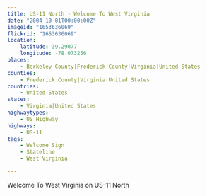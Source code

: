 ```yaml
---
title: US-11 North - Welcome To West Virginia
date: "2004-10-01T00:00:00Z"
imageid: "1653636069"
flickrid: "1653636069"
location:
    latitude: 39.29077
    longitude: -78.073256
places:
    - Berkeley County|Frederick County|Virginia|United States
counties:
    - Frederick County|Virginia|United States
countries:
    - United States
states:
    - Virginia|United States
highwaytypes:
    - US Highway
highways:
    - US-11
tags:
    - Welcome Sign
    - Stateline
    - West Virginia

---
```

Welcome To West Virginia on US-11 North